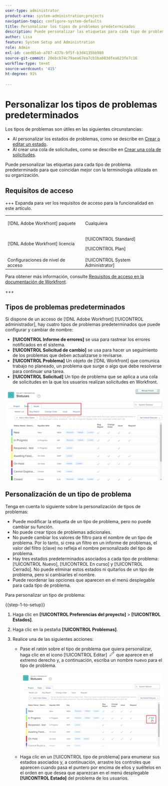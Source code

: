 ```yaml
---
user-type: administrator
product-area: system-administration;projects
navigation-topic: configure-system-defaults
title: Personalizar los tipos de problemas predeterminados
description: Puede personalizar las etiquetas para cada tipo de problema predeterminado para que coincidan mejor con la terminología utilizada en su organización. Los tipos de problemas son útiles para personalizar los estados de los problemas y crear colas de solicitudes.
author: Lisa
feature: System Setup and Administration
role: Admin
exl-id: caed65ab-a787-437b-9f5f-b3d4135bb980
source-git-commit: 20ebcb74c79aea67ea7cb1ba083dfea623fe7c16
workflow-type: tm+mt
source-wordcount: '415'
ht-degree: 91%

---
```


# Personalizar los tipos de problemas predeterminados

Los tipos de problemas son útiles en las siguientes circunstancias:

* Al personalizar los estados de problemas, como se describe en [Crear o editar un estado](../../../administration-and-setup/customize-workfront/creating-custom-status-and-priority-labels/create-or-edit-a-status.md).
* Al crear una cola de solicitudes, como se describe en [Crear una cola de solicitudes](../../../manage-work/requests/create-and-manage-request-queues/create-request-queue.md).

Puede personalizar las etiquetas para cada tipo de problema predeterminado para que coincidan mejor con la terminología utilizada en su organización.

## Requisitos de acceso

+++ Expanda para ver los requisitos de acceso para la funcionalidad en este artículo.

<table style="table-layout:auto"> 
 <col> 
 <col> 
 <tbody> 
  <tr> 
   <td>[!DNL Adobe Workfront] paquete</td> 
   <td><p>Cualquiera</p></td> 
  </tr> 
  <tr> 
   <td>[!DNL Adobe Workfront] licencia</td> 
   <td><p>[!UICONTROL Standard]</p>
       <p>[!UICONTROL Plan]</p></td>
  </tr> 
  <tr> 
   <td>Configuraciones de nivel de acceso</td> 
   <td>[!UICONTROL System Administrator]</td> 
  </tr> 
 </tbody> 
</table>

Para obtener más información, consulte [Requisitos de acceso en la documentación de Workfront](/help/quicksilver/administration-and-setup/add-users/access-levels-and-object-permissions/access-level-requirements-in-documentation.md).

+++

## Tipos de problemas predeterminados

Si dispone de un acceso de [!DNL Adobe Workfront] [!UICONTROL administrador], hay cuatro tipos de problemas predeterminados que puede configurar y cambiar de nombre:

* **[!UICONTROL Informe de errores]** se usa para rastrear los errores notificados en el sistema.
* **[!UICONTROL Solicitud de cambio]** se usa para hacer un seguimiento de los problemas que deben actualizarse o revisarse.
* **[!UICONTROL Problema]** Un objeto de [!DNL Workfront] que comunica trabajo no planeado, un problema que surge o algo que debe resolverse para continuar una tarea.
* **[!UICONTROL Solicitud]** Un tipo de problema que se aplica a una cola de solicitudes en la que los usuarios realizan solicitudes en Workfront.

![Tipos de problemas predeterminados](assets/default-issue-types.png)

## Personalización de un tipo de problema

Tenga en cuenta lo siguiente sobre la personalización de tipos de problemas:

* Puede modificar la etiqueta de un tipo de problema, pero no puede cambiar su función.
* No puede crear tipos de problemas adicionales.
* No puede cambiar los valores de filtro para el nombre de un tipo de problema. Por lo tanto, si crea un filtro en un informe de problemas, el valor del filtro (clave) no refleja el nombre personalizado del tipo de problema.
* Hay tres estados predeterminados asociados a cada tipo de problema: [!UICONTROL Nuevo], [!UICONTROL En curso] y [!UICONTROL Cerrado]. No puede eliminar estos estados ni quitarlos de un tipo de problema, pero sí cambiarles el nombre.
* Puede reordenar las opciones que aparecen en el menú desplegable para cada tipo de problema.

Para personalizar un tipo de problema:

{{step-1-to-setup}}

1. Haga clic en **[!UICONTROL Preferencias del proyecto]** > **[!UICONTROL Estados]**.

1. Haga clic en la pestaña **[!UICONTROL Problemas]**.
1. Realice una de las siguientes acciones:

   * Pase el ratón sobre el tipo de problema que quiera personalizar, haga clic en el icono [!UICONTROL Editar] ![Editar icono](assets/edit-icon.png) que aparece en el extremo derecho y, a continuación, escriba un nombre nuevo para el tipo de problema.

     ![Personalizar tipo de problema](assets/customize-issue-type.png)

   * Haga clic en un [!UICONTROL tipo de problema] para enumerar sus estados asociados y, a continuación, arrastre los controles que aparecen cuando pasa el puntero por encima de ellos y suéltelos en el orden en que desea que aparezcan en el menú desplegable **[!UICONTROL Estado]** del problema de los usuarios.
